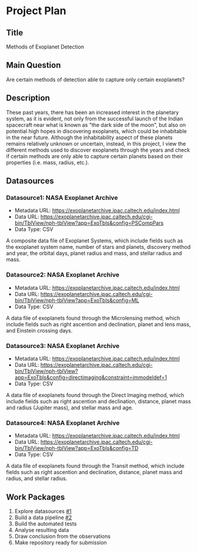# Project Plan

## Title
<!-- Give your project a short title. -->
Methods of Exoplanet Detection

## Main Question

<!-- Think about one main question you want to answer based on the data. -->
Are certain methods of detection able to capture only certain exoplanets?

## Description

<!-- Describe your data science project in max. 200 words. Consider writing about why and how you attempt it. -->
These past years, there has been an increased interest in the planetary system, as it is evident, not only from the successful launch of the Indian spacecraft near what is known as "the dark side of the moon", but also on potential high hopes in discovering exoplanets, which could be inhabitable in the near future. Although the inhabitability aspect of these planets remains relatively unknown or uncertain, instead, in this project, I view the different methods used to discover exoplanets through the years and check if certain methods are only able to capture certain planets based on their properties (i.e. mass, radius, etc.).

## Datasources

<!-- Describe each datasources you plan to use in a section. Use the prefic "DatasourceX" where X is the id of the datasource. -->

### Datasource1: NASA Exoplanet Archive
* Metadata URL: https://exoplanetarchive.ipac.caltech.edu/index.html
* Data URL: https://exoplanetarchive.ipac.caltech.edu/cgi-bin/TblView/nph-tblView?app=ExoTbls&config=PSCompPars
* Data Type: CSV

A composite data file of Exoplanet Systems, which include fields such as the exoplanet system name, number of stars and planets, discovery method and year, the orbital days, planet radius and mass, and stellar radius and mass.

### Datasource2: NASA Exoplanet Archive
* Metadata URL: https://exoplanetarchive.ipac.caltech.edu/index.html
* Data URL: https://exoplanetarchive.ipac.caltech.edu/cgi-bin/TblView/nph-tblView?app=ExoTbls&config=ML
* Data Type: CSV

A data file of exoplanets found through the Microlensing method, which include fields such as right ascention and declination, planet and lens mass, and Einstein crossing days.

### Datasource3: NASA Exoplanet Archive
* Metadata URL: https://exoplanetarchive.ipac.caltech.edu/index.html
* Data URL: https://exoplanetarchive.ipac.caltech.edu/cgi-bin/TblView/nph-tblView?app=ExoTbls&config=directimaging&constraint=immodeldef=1
* Data Type: CSV

A data file of exoplanets found through the Direct Imaging method, which include fields such as right ascention and declination, distance, planet mass and radius (Jupiter mass), and stellar mass and age.

### Datasource4: NASA Exoplanet Archive
* Metadata URL: https://exoplanetarchive.ipac.caltech.edu/index.html
* Data URL: https://exoplanetarchive.ipac.caltech.edu/cgi-bin/TblView/nph-tblView?app=ExoTbls&config=TD
* Data Type: CSV

A data file of exoplanets found through the Transit method, which include fields such as right ascention and declination, distance, planet mass and radius, and stellar radius.

## Work Packages

<!-- List of work packages ordered sequentially, each pointing to an issue with more details. -->

1. Explore datasources [#1][i1]
2. Build a data pipeline [#2][i2]
3. Build the automated tests
4. Analyse resulting data
5. Draw conclusion from the observations
6. Make repository ready for submission

[i1]: https://github.com/kejsi-dh/made-template/issues/1
[i2]: https://github.com/kejsi-dh/made-template/issues/2